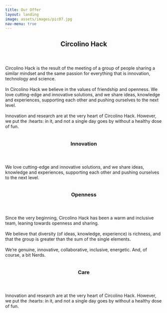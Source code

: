 ```yaml
---
title: Our Offer
layout: landing
image: assets/images/pic07.jpg
nav-menu: true
---
```


<!-- Main -->
<div id="main">

<!-- One -->
<section id="one">
	<div class="inner">
		<header class="major">
			<h2>Circolino Hack</h2>
		</header>
		  <p>
		    Circolino Hack is the result of the meeting of a group of people sharing a similar mindset and the same passion for
      everything that is innovation, technology and science.
      <br>
      <br>
      In Circolino Hack we believe in the values of friendship and openness. We love cutting-edge and innovative solutions,
      and we share ideas, knowledge and experiences, supporting each other and pushing ourselves to the next level.
      <br>
      <br>
      Innovation and research are at the very heart of Circolino Hack.
      However, we put the :hearts: in it, and not a single day goes by without a healthy dose of fun.
   </p>
	</div>
</section>

<!-- Two -->
<section id="two" class="spotlights">
<section>
		<img src="assets/images/pic09.jpg" alt="" data-position="top center" />
		<div class="content">
			<div class="inner">
				<header class="major">
					<h3>Innovation</h3>
				</header>
				<p>
				  We love cutting-edge and innovative solutions, and we share ideas, knowledge and experiences, supporting
				  each other and pushing ourselves to the next level.
    </p>
			</div>
		</div>
	</section>
	<section>
		<img src="assets/images/pic08.jpg" alt="" data-position="center center" />
		<div class="content">
			<div class="inner">
				<header class="major">
					<h3>Openness</h3>
				</header>
				<p>
				  Since the very beginning, Circolino Hack has been a warm and inclusive team, leaning towards openness and sharing.
				  <br>
				  <br>
				  We believe that diversity (of ideas, knowledge, experience) is richness, and that the group is greater than the sum of the single elements.
				  <br>
				  <br>
				  We’re genuine, innovative, collaborative, inclusive, energetic. And, of course, a bit Nerds.
				</p>
			</div>
		</div>
	</section>
	<section>
		<img src="assets/images/pic10.jpg" alt="" data-position="25% 25%" />
		<div class="content">
			<div class="inner">
				<header class="major">
					<h3>Care</h3>
				</header>
				<p>
				  Innovation and research are at the very heart of Circolino Hack.
      However, we put the :hearts: in it, and not a single day goes by without a healthy dose of fun.
				</p>
			</div>
		</div>
	</section>
</section>

</div>
